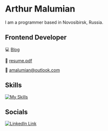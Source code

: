 # Arthur Malumian

I am a programmer based in Novosibirsk, Russia.

## Frontend Developer

💻 [Blog](https://www.amalumian.dev)

📄 [resume.pdf](https://www.amalumian.dev/pdf/resume.pdf)

📧 [amalumian@outlook.com](mailto:amalumian@outlook.com)

## Skills

[![My Skills](https://skillicons.dev/icons?i=react,redux,ts,js,sass,css,html,webpack,git&theme=light)](https://www.amalumian.dev/pdf/resume.pdf)

## Socials

[![LinkedIn Link](https://skillicons.dev/icons?i=linkedin&theme=light)](https://linkedin.com/in/amalumian)
